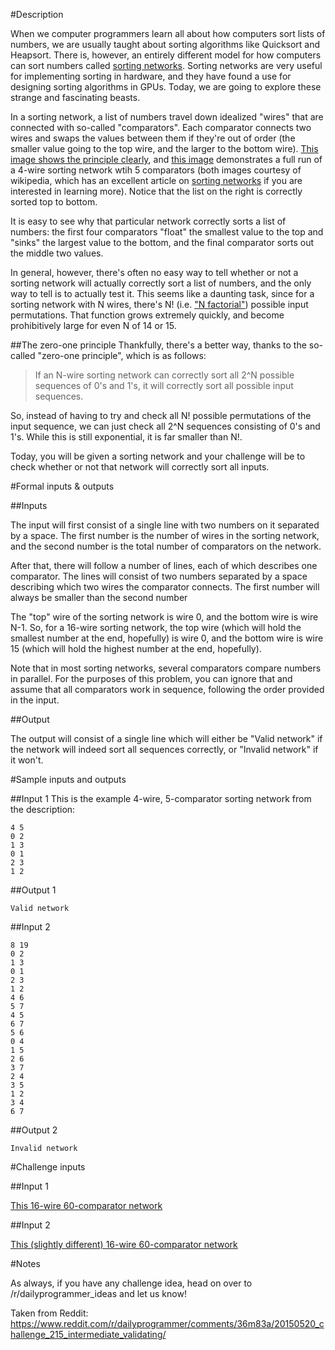 #Description

When we computer programmers learn all about how computers sort lists of numbers, we are usually taught about sorting algorithms like Quicksort and Heapsort. There is, however, an entirely different model for how computers can sort numbers called [sorting networks](http://en.wikipedia.org/wiki/Sorting_network). Sorting networks are very useful for implementing sorting in hardware, and they have found a use for designing sorting algorithms in GPUs. Today, we are going to explore these strange and fascinating beasts. 

In a sorting network, a list of numbers travel down idealized "wires" that are connected with so-called "comparators". Each comparator connects two wires and swaps the values between them if they're out of order (the smaller value going to the top wire, and the larger to the bottom wire). [This image shows the principle clearly](http://upload.wikimedia.org/wikipedia/commons/thumb/e/e8/Sorting-network-comparator-demonstration.svg/467px-Sorting-network-comparator-demonstration.svg.png), and [this image](http://upload.wikimedia.org/wikipedia/commons/thumb/9/9b/SimpleSortingNetworkFullOperation.svg/1024px-SimpleSortingNetworkFullOperation.svg.png) demonstrates a full run of a 4-wire sorting network wtih 5 comparators (both images courtesy of wikipedia, which has an excellent article on [sorting networks](http://en.wikipedia.org/wiki/Sorting_network) if you are interested in learning more). Notice that the list on the right is correctly sorted top to bottom. 

It is easy to see why that particular network correctly sorts a list of numbers: the first four comparators "float" the smallest value to the top and "sinks" the largest value to the bottom, and the final comparator sorts out the middle two values. 

In general, however, there's often no easy way to tell whether or not a sorting network will actually correctly sort a list of numbers, and the only way to tell is to actually test it. This seems like a daunting task, since for a sorting network with N wires, there's N! (i.e. ["N factorial"](http://en.wikipedia.org/wiki/Factorial)) possible input permutations. That function grows extremely quickly, and become prohibitively large for even N of 14 or 15. 

##The zero-one principle
Thankfully, there's a better way, thanks to the so-called "zero-one principle", which is as follows: 

> If an N-wire sorting network can correctly sort all 2^N possible sequences of 0's and 1's, it will correctly sort all possible input sequences. 

So, instead of having to try and check all N! possible permutations of the input sequence, we can just check all 2^N sequences consisting of 0's and 1's. While this is still exponential, it is far smaller than N!.

Today, you will be given a sorting network and your challenge will be to check whether or not that network will correctly sort all inputs. 

#Formal inputs &amp; outputs

##Inputs

The input will first consist of a single line with two numbers on it separated by a space. The first number is the number of wires in the sorting network, and the second number is the total number of comparators on the network. 

After that, there will follow a number of lines, each of which describes one comparator. The lines will consist of two numbers separated by a space describing which two wires the comparator connects. The first number will always be smaller than the second number

The "top" wire of the sorting network is wire 0, and the bottom wire is wire N-1. So, for a 16-wire sorting network, the top wire (which will hold the smallest number at the end, hopefully) is wire 0, and the bottom wire is wire 15 (which will hold the highest number at the end, hopefully). 

Note that in most sorting networks, several comparators compare numbers in parallel. For the purposes of this problem, you can ignore that and assume that all comparators work in sequence, following the order provided in the input. 

##Output

The output will consist of a single line which will either be "Valid network" if the network will indeed sort all sequences correctly, or "Invalid network" if it won't. 

#Sample inputs and outputs

##Input 1
This is the example 4-wire, 5-comparator sorting network from the description: 

    4 5
    0 2
    1 3
    0 1
    2 3
    1 2

##Output 1

    Valid network
    
##Input 2

    8 19
    0 2
    1 3
    0 1
    2 3
    1 2
    4 6
    5 7
    4 5
    6 7
    5 6
    0 4
    1 5
    2 6
    3 7
    2 4
    3 5
    1 2
    3 4
    6 7

##Output 2

    Invalid network

#Challenge inputs

##Input 1

[This 16-wire 60-comparator network](https://gist.githubusercontent.com/anonymous/274991a6297f8291716f/raw/ea60f5bcfa2577bdce5f18ffbbaa7d09058f1c7a/challenge1.txt)

##Input 2

[This (slightly different) 16-wire 60-comparator network](https://gist.githubusercontent.com/anonymous/1d74c14d00dff6369db6/raw/58cad39fa8c7980620c24aca681248084e0738c4/challenge2.txt)

#Notes

As always, if you have any challenge idea, head on over to /r/dailyprogrammer_ideas and let us know!

Taken from Reddit: https://www.reddit.com/r/dailyprogrammer/comments/36m83a/20150520_challenge_215_intermediate_validating/